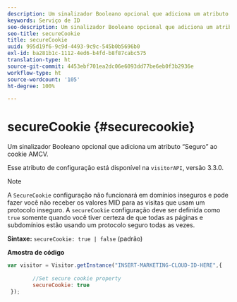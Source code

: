 ```yaml
---
description: Um sinalizador Booleano opcional que adiciona um atributo “Seguro” ao cookie AMCV.
keywords: Serviço de ID
seo-description: Um sinalizador Booleano opcional que adiciona um atributo “Seguro” ao cookie AMCV.
seo-title: secureCookie
title: secureCookie
uuid: 995d19f6-9c9d-4493-9c9c-545b0b5696b0
exl-id: ba281b1c-1112-4ed6-b4fd-b8f87cabc575
translation-type: ht
source-git-commit: 4453ebf701ea2dc06e6093dd77be6eb0f3b2936e
workflow-type: ht
source-wordcount: '105'
ht-degree: 100%

---
```


# secureCookie {#securecookie}

Um sinalizador Booleano opcional que adiciona um atributo “Seguro” ao cookie AMCV.

Esse atributo de configuração está disponível na `visitorAPI`, versão 3.3.0.

>[!NOTE]
>
>A `SecureCookie` configuração não funcionará em domínios inseguros e pode fazer você não receber os valores MID para as visitas que usam um protocolo inseguro. A `secureCookie` configuração deve ser definida como `true` somente quando você tiver certeza de que todas as páginas e subdomínios estão usando um protocolo seguro todas as vezes.

**Sintaxe:** `secureCookie: true | false` (padrão)

**Amostra de código**

```js
var visitor = Visitor.getInstance("INSERT-MARKETING-CLOUD-ID-HERE",{ 
 
        //Set secure cookie property 
        secureCookie: true 
 });
```
